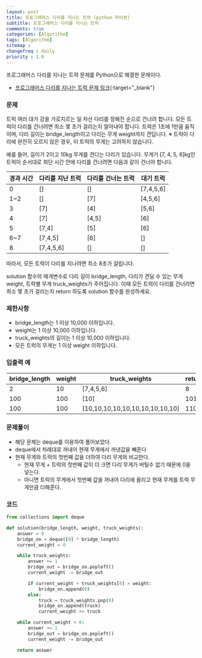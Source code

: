 ```yaml
---
layout: post
title: 프로그래머스 다리를 지나는 트럭 (python 파이썬)
subtitle: 프로그래머스 다리를 지나는 트럭
comments: true
categories: [Algorithm]
tags: [Algorithm]
sitemap :
changefreq : daily
priority : 1.0
---
```

프로그래머스 다리를 지나는 트럭 문제를 Python으로 해결한 문제이다.  

* [프로그래머스 다리를 지나는 트럭 문제 링크](https://programmers.co.kr/learn/courses/30/lessons/42583){:target="_blank"}


### 문제 
트럭 여러 대가 강을 가로지르는 일 차선 다리를 정해진 순으로 건너려 합니다. 모든 트럭이 다리를 건너려면 최소 몇 초가 걸리는지 알아내야 합니다. 트럭은 1초에 1만큼 움직이며, 다리 길이는 bridge_length이고 다리는 무게 weight까지 견딥니다.
※ 트럭이 다리에 완전히 오르지 않은 경우, 이 트럭의 무게는 고려하지 않습니다.

예를 들어, 길이가 2이고 10kg 무게를 견디는 다리가 있습니다. 무게가 [7, 4, 5, 6]kg인 트럭이 순서대로 최단 시간 안에 다리를 건너려면 다음과 같이 건너야 합니다.

|경과 시간|다리를 지난 트럭|다리를 건너는 트럭|대기 트럭|
|-----|-----|-----|-----|
|0|[]|[]|[7,4,5,6]|
|1~2|[]|[7]|[4,5,6]|
|3|[7]|[4]|[5,6]|
|4|[7]|[4,5]|[6]|
|5|[7,4]|[5]|[6]|
|6~7|[7,4,5]|[6]|[]|
|8|[7,4,5,6]|[]|[]|

따라서, 모든 트럭이 다리를 지나려면 최소 8초가 걸립니다.

solution 함수의 매개변수로 다리 길이 bridge_length, 다리가 견딜 수 있는 무게 weight, 트럭별 무게 truck_weights가 주어집니다. 이때 모든 트럭이 다리를 건너려면 최소 몇 초가 걸리는지 return 하도록 solution 함수를 완성하세요.


### 제한사항
* bridge_length는 1 이상 10,000 이하입니다.
* weight는 1 이상 10,000 이하입니다.
* truck_weights의 길이는 1 이상 10,000 이하입니다.
* 모든 트럭의 무게는 1 이상 weight 이하입니다.


### 입출력 예

|bridge_length|weight|truck_weights|return|
|-----|-----|-----|-----|
|2|10|[7,4,5,6]|8|
|100|100|[10]|101|
|100|100|[10,10,10,10,10,10,10,10,10,10]|110|


### 문제풀이
* 해당 문제는 deque를 이용하여 풀어보았다.
* deque에서 차례대로 꺼내어 현재 무게에서 꺼낸값을 빼준다
* 현재 무게와 트럭의 첫번째 값을 더하여 다리 무게와 비교한다.
    * 현재 무게 + 트럭의 첫번째 값이 더 크면 다리 무게가 버틸수 없기 때문에 0을 넣는다.
    * 아니면 트럭의 무게에서 첫번째 값을 꺼내어 다리에 올리고 현재 무게를 트럭 무게만큼 더해준다.

### 코드
```python
from collections import deque

def solution(bridge_length, weight, truck_weights):
    answer = 0
    bridge_on = deque([0] * bridge_length)
    current_weight = 0

    while truck_weights:
        answer += 1
        bridge_out = bridge_on.popleft()
        current_weight -= bridge_out

        if current_weight + truck_weights[0] > weight:
            bridge_on.append(0)
        else:
            truck = truck_weights.pop(0)
            bridge_on.append(truck)
            current_weight += truck

    while current_weight > 0:
        answer += 1
        bridge_out = bridge_on.popleft()
        current_weight -= bridge_out

    return answer
```
